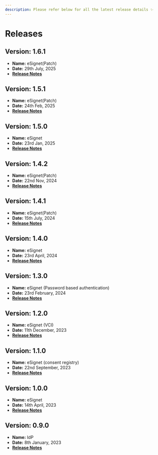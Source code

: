 ```yaml
---
description: Please refer below for all the latest release details ✨
---
```


# Releases

## Version: 1.6.1
* **Name:** eSignet(Patch)
* **Date:** 29th July, 2025
* [**Release Notes**](v1.6.1/README.md)

## Version: 1.5.1

* **Name:** eSignet(Patch)
* **Date:** 24th Feb, 2025
* [**Release Notes**](v1.5.1/README.md)

## Version: 1.5.0

* **Name:** eSignet
* **Date:** 23rd Jan, 2025
* [**Release Notes**](v1.5.0/README.md)

## Version: 1.4.2

* **Name:** eSignet(Patch)
* **Date:** 22nd Nov, 2024
* [**Release Notes**](v1.4.2.md)

## Version: 1.4.1

* **Name:** eSignet(Patch)
* **Date:** 15th July, 2024
* [**Release Notes**](v1.4.1/README.md)

## Version: 1.4.0

* **Name:** eSignet
* **Date:** 23rd April, 2024
* [**Release Notes**](v1.4.0/README.md)

## Version: 1.3.0

* **Name:** eSignet (Password based authentication)
* **Date:** 23rd February, 2024
* [**Release Notes**](v1.3.0/README.md)

## Version: 1.2.0

* **Name:** eSignet (VCI)
* **Date:** 11th December, 2023
* [**Release Notes**](v1.2.0/README.md)

## Version: 1.1.0

* **Name:** eSignet (consent registry)
* **Date:** 22nd September, 2023
* [**Release Notes**](v1.1.0/README.md)

## Version: 1.0.0

* **Name:** eSignet
* **Date:** 14th April, 2023
* [**Release Notes**](v1.0.0/README.md)

## Version: 0.9.0

* **Name:** IdP
* **Date:** 8th January, 2023
* [**Release Notes**](v0.9.0/README.md)
